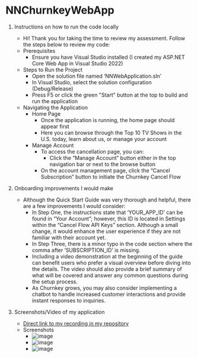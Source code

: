 # NNChurnkeyWebApp
1. Instructions on how to run the code locally
   - Hi! Thank you for taking the time to review my assessment. Follow the steps below to review my code:
   - Prerequisites
      - Ensure you have Visual Studio installed (I created my ASP.NET Core Web App in Visual Studio 2022)
   - Steps to Run the Project
      - Open the solution file named ‘NNWebApplication.sln’ 
      - In Visual Studio, select the solution configuration (Debug/Release)
      - Press F5 or click the green "Start" button at the top to build and run the application
   - Navigating the Application
      - Home Page
         - Once the application is running, the home page should appear first
         - Here you can browse through the Top 10 TV Shows in the U.S. today, learn about us, or manage your account
      - Manage Account
         - To access the cancellation page, you can:
            - Click the “Manage Account” button either in the top navigation bar or next to the browse button
         - On the account management page, click the “Cancel Subscription” button to initiate the Churnkey Cancel Flow
           
3. Onboarding improvements I would make
   - Although the Quick Start Guide was very thorough and helpful, there are a few improvements I would consider:
      - In Step One, the instructions state that ‘YOUR_APP_ID’ can be found in “Your Account”; however, this ID is located in Settings within the “Cancel Flow API Keys” section. Although a small change, it would enhance the user experience if they are not familiar with their account yet.
     - In Step Three, there is a minor typo in the code section where the comma after ‘SUBSCRIPTION_ID’ is missing.
     - Including a video demonstration at the beginning of the guide can benefit users who prefer a visual overview before diving into the details. The video should also provide a brief summary of what will be covered and answer any common questions during the setup process.
      - As Churnkey grows, you may also consider implementing a chatbot to handle increased customer interactions and provide instant responses to inquiries. 

5. Screenshots/Video of my application
   - [Direct link to my recording in my repository](https://github.com/nellynova/NNChurnkeyWebApp/blob/main/Natalia%20Novegil%20-%20Recording.mp4)
   - Screenshots
      - ![image](https://github.com/user-attachments/assets/27702718-9f79-4618-8116-afaa84c140ec)
      - ![image](https://github.com/user-attachments/assets/634acc50-089a-4682-a5eb-9fbb4707f044)
      - ![image](https://github.com/user-attachments/assets/5addda72-59fc-4934-9c31-841c597df386)



